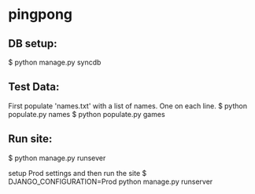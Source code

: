 pingpong
========

DB setup:
---------

$ python manage.py syncdb


Test Data:
----------
First populate 'names.txt' with a list of names. One on each line.
$ python populate.py names
$ python populate.py games


Run site:
---------
$ python manage.py runsever

setup Prod settings and then run the site
$ DJANGO_CONFIGURATION=Prod python manage.py runserver
